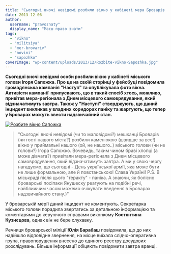 ```yaml
---
title: "Сьогодні вночі невідомі розбили вікно у кабінеті мера Броварів Сапожка"
date: 2013-12-06
author: 
  username: "pravoznaty"
  display_name: "Маєш право знати"
tags: 
  - "vikno"
  - "militsiya"
  - "mer-brovariv"
  - "novini"
  - "sapozhko"
coverImage: "wp-content/uploads/2013/12/Rozbite-vikno-Sapozhka.jpg"
---
```


**Сьогодні вночі невідомі особи розбили вікно у кабінеті міського голови Ігоря Сапожка. Про це на своїй сторінці у фейсбуці повідомила громадянська кампанія "Наступ" та опублікувала фото вікна. Активісти кампанії  припускають, що в такий спосіб хтось, можливо, привітав мера-регіонала з Днем місцевого самоврядування, який відзначатимуть завтра. Також у "Наступі" стверджують, що даний інцидент викликав у владних коридорах паніку та жартують, що тепер у Броварах можуть ввести надзвичайний стан.** 

[![Розбите вікно Сапожка](https://mpz.brovary.org/wp-content/uploads/2013/12/Rozbite-vikno-Sapozhka.jpg)](https://mpz.brovary.org/wp-content/uploads/2013/12/Rozbite-vikno-Sapozhka.jpg)

> "Сьогодні вночі невідомі (чи то маловідомі?) мешканці Броварів (чи гості нашого міста?) розбили каменюкою (швидше за все!) вікно у приймальні нашого (ой, не нашого..) міського голови (чи не голови?) Ігора Сапожко. Вочевидь, таким чином браві хлопці (а може дівчата?) привітали мера-регіонала з Днем місцевого самоврядування, який відзначатимуть завтра. А ми у свою чергу нагадуємо, що сьогодні - День української армії, яка може бути не лише формальною, але й повстанською! Слава Україні! P.S. В міськраді після цього "теракту" - паніка. А знаючи, як болісно броварські посіпаки Янушеску реагують на подібні речі, найближчим часом можемо очікувати введення в Броварах надзвичайного стану.)"

У броварській мерії даний інцидент не коментують. Секретарка міського голови порадила звертатись за детальною інформацією та коментарями до керуючого справами виконкому **Костянтина Кузнєцова**, однак він не бере слухавку.

Речниця броварської міліції **Юлія Барабаш** повідомила, що до них надійшло відповідне звернення, на місце виїхала слідчо-оперативна група, правопорушення внесено до єдиного реєстру досудових розслідувань. Більше інформації обіцяють повідомити завтра вранці.
